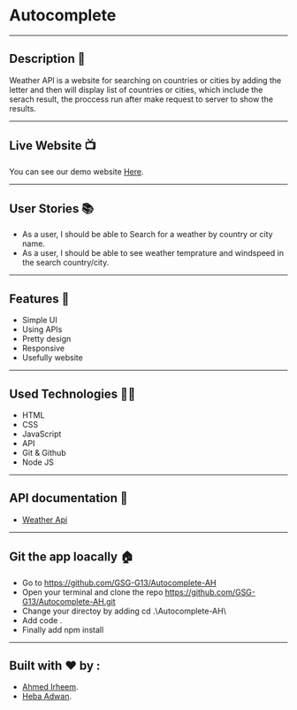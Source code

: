# Autocomplete
---


## Description 📖
Weather API  is a website for searching on countries or cities by adding the letter and then will display list of countries or cities, which include the serach result, the proccess run after make request to server to show the results.

---


## Live Website 📺

You can see our demo website [Here](https://country-weather.onrender.com/).

---

## User Stories 📚

- As a user, I should be able to Search for a weather by country or city name.
- As a user, I should be able to see weather temprature and windspeed in the search country/city.

---


## Features 🌟

* Simple UI
* Using APIs
* Pretty design
* Responsive
* Usefully website


---


## Used Technologies 👨‍💻

- HTML
- CSS
- JavaScript
- API
- Git & Github
- Node JS

---

## API documentation 🤖

* [Weather Api](https://openweathermap.org/)

---

## Git the app loacally 🏠

* Go to https://github.com/GSG-G13/Autocomplete-AH
* Open your terminal and clone the repo https://github.com/GSG-G13/Autocomplete-AH.git
* Change your directoy by adding cd .\Autocomplete-AH\
* Add code .
* Finally add npm install


---


## Built with ❤️ by :
- [Ahmed Irheem](https://github.com/ahmedirheem).
- [Heba Adwan](https://github.com/Heba-Adwan).